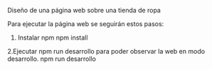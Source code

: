 Diseño de una página web sobre una tienda de ropa

Para ejecutar la página web se seguirán estos pasos:

1. Instalar npm
  npm install
  
2.Ejecutar npm run desarrollo para poder observar la web en modo desarrollo.
  npm run desarrollo
